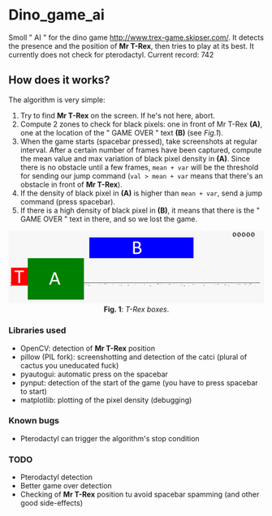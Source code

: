 # Dino_game_ai
Smoll " AI " for the dino game http://www.trex-game.skipser.com/. It detects the presence and the position of **Mr T-Rex**, then tries to play at its best. It currently does not check for pterodactyl. Current record: 742

## How does it works?
The algorithm is very simple: 
1. Try to find **Mr T-Rex** on the screen. If he's not here, abort.
2. Compute 2 zones to check for black pixels: one in front of Mr T-Rex **(A)**, one at the location of the " GAME OVER " text **(B)** (see *Fig.1*).
3. When the game starts (spacebar pressed), take screenshots at regular interval. After a certain number of frames have been captured, compute the mean value and max variation of black pixel density in **(A)**. Since there is no obstacle until a few frames, `mean + var` will be the threshold for sending our jump command (`val > mean + var` means that there's an obstacle in front of **Mr T-Rex**).
4. If the density of black pixel in **(A)** is higher than `mean + var`, send a jump command (press spacebar).
5. If there is a high density of black pixel in **(B)**, it means that there is the " GAME OVER " text in there, and so we lost the game.

<p align="center">
<img src="t_rex_boxes.png"><br />
  <b>Fig. 1</b>: <i>T-Rex boxes</i>.
 </p>
 


### Libraries used
* OpenCV: detection of **Mr T-Rex** position
* pillow (PIL fork): screenshotting and detection of the catci (plural of cactus you uneducated fuck)
* pyautogui: automatic press on the spacebar
* pynput: detection of the start of the game (you have to press spacebar to start)
* matplotlib: plotting of the pixel density (debugging)

### Known bugs
* Pterodactyl can trigger the algorithm's stop condition

### TODO
* Pterodactyl detection
* Better game over detection
* Checking of **Mr T-Rex** position tu avoid spacebar spamming (and other good side-effects)
